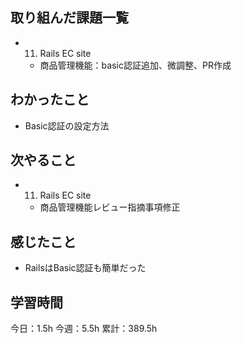 ## 取り組んだ課題一覧

- 11. Rails EC site
  - 商品管理機能：basic認証追加、微調整、PR作成

## わかったこと

- Basic認証の設定方法

## 次やること

- 11. Rails EC site
  - 商品管理機能レビュー指摘事項修正

## 感じたこと

- RailsはBasic認証も簡単だった

## 学習時間

今日：1.5h
今週：5.5h
累計：389.5h
